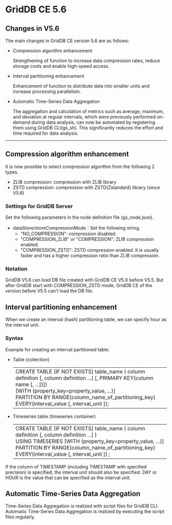 # GridDB CE 5.6

## Changes in V5.6

The main changes in GridDB CE version 5.6 are as follows:

- Compression algorithm enhancement

    Strengthening of function to increase data compression rates, reduce storage costs and enable high-speed access.

- Interval partitioning enhancement

    Enhancement of function to distribute data into smaller units and increase processing parallelism.

- Automatic Time-Series Data Aggregation

    The aggregation and calculation of metrics such as average, maximum, and deviation at regular intervals, which were previously performed on-demand during data analysis, can now be automated by registering them using GridDB CLI(gs_sh). This significantly reduces the effort and time required for data analysis.
    
---

## Compression algorithm enhancement

It is now possible to select compression algorithm from the following 2 types.

- ZLIB compression: compression with ZLIB library
- ZSTD compression: compression with ZSTD(Zstandard) library (since V5.6)

### Settings for GridDB Server

Set the following parameters in the node definition file (gs_node.json).

  * dataStore/storeCompressionMode：Set the following string.
    - "NO_COMPRESSION": compression disabled.
    - "COMPRESSION_ZLIB" or "COMPRESSION": ZLIB compression enabled.
    - "COMPRESSION_ZSTD": ZSTD compression enabled. It is usually faster and has a higher compression ratio than ZLIB compression.

### Notation

GridDB V5.6 can load DB file created with GridDB CE V5.X before V5.5.
But after GridDB start with COMPRESSION_ZSTD mode, GridDB CE of the version before V5.5 can't load the DB file.

## Interval partitioning enhancement

When we create an interval (hash) partitioning table, we can specify hour as the interval unit.

### Syntax

Example for creating an interval partitioned table:

- Table (collection)

  |                                   |
  |-----------------------------------|
  | CREATE TABLE \[IF NOT EXISTS\] table_name ( column definition \[, column definition ...\] \[, PRIMARY KEY(column name \[, ...\])\])<br>\[WITH (property_key=property_value, ...)\]<br>PARTITION BY RANGE(column_name_of_partitioning_key) EVERY(interval_value \[, interval_unit \]); |

- Timeseries table (timeseries container)

  |                                   |
  |-----------------------------------|
  | CREATE TABLE \[IF NOT EXISTS\] table_name ( column definition \[, column definition ...\] )<br>USING TIMESERIES \[WITH (property_key=property_value, ...)\]<br>PARTITION BY RANGE(column_name_of_partitioning_key) EVERY(interval_value \[, interval_unit \]) ; |

If the column of TIMESTAMP (including TIMESTAMP with specified precision) is specified, the interval unit should also be specified. DAY or HOUR is the value that can be specified as the interval unit.

## Automatic Time-Series Data Aggregation

Time-Series Data Aggregation is realized with script files for GridDB CLI.
Automatic Time-Series Data Aggregation is realized by executing the script files regularly.
